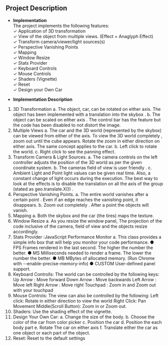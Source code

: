 ## Project Description

* **Implementation** \
The project implements the following features: \
✓ Application of 3D transformation \
✓ View of the object from multiple views. (Effect = Anaglyph Effect) \
✓ Transform camera/viewer/light sources(s) \
✓ Perspective Vanishing Points \
✓ Mapping \
✓ Window Resize \
✓ Stats Provider \
✓ Keyboard Controls \
✓ Mouse Controls \
✓ Shaders (Vignette) \
✓ Reset \
✓ Design your Own Car 

* **Implementation Description** 
 1. 3D Transformation
a. The object, car, can be rotated on either axis. The object has been
implemented with a translation into the skybox .
b. The object can be scaled on either axis . The control bar has the feature but
the code has been disabled to not distort the image.
2. Multiple Views
a. The car and the 3D world (represented by the skybox) can be viewed from
either of the axis. To view the 3D world completely , zoom out until the cube
appears. Rotate the zoom in either direction on either axis. The same
concept applies to the car.
b. Left click to rotate the world.
c. Right click to see the panning effect.
3. Transform Camera & Light Sources.
a. The camera controls on the left controller adjusts the position of the 3D
world as per the given coordinate system.
b. The cameras field of view is user friendly .
c. Ambient Light and Point light values can be given real time. Also, a constant
change of light occurs during the execution. The best way to look at the
effects is to disable the translation on all the axis of the group (stated as
geo.translate.X()) .
4. Perspective Vanishing Points.
a. The entire world vanishes after a certain point . Even if an edge reaches the
vanishing point, it disappears.
b. Zoom out completely . After a point the objects will vanish.
5. Mapping
a. Both the skybox and the car (the tires) maps the texture.
6. Window Resize
a. As you resize the window panel, The projection of the code inclusive of the
camera, field of view and the objects resize accordingly.
7. Stats Provider :JavaScript Performance Monitor
a. This class provides a simple info box that will help you monitor your
code performance.
● FPS Frames rendered in the last second. The higher the number the better.
● MS Milliseconds needed to render a frame. The lower the number the better.
● MB MBytes of allocated memory. (Run Chrome with --enable-precise-memory-info)
● CUSTOM User-defined panel support.
8. Keyboard Controlls:
The world can be controlled by the following keys:
Up Arrow : Move forward
Down Arrow : Move backwards
Left Arrow : Move left
Right Arrow : Move right
Touchpad : Zoom in and Zoom out with your touchpad
9. Mouse Controls:
The view can also be controlled by the following:
Left click: Rotate in either direction to view the world
Right Click: Pan Movement
Middle(Scroll Button): Zoom in or Zoom out.
10. Shaders:
Use the shading effect of the vignette.
11. Design Your Own Car:
a. Change the size of the body.
b. Choose the color of the car from color picker
c. Position the car
d. Position the each body part
e. Rotate The car on either axis
f. Translate either the car as one object or each part of the object.
12. Reset:
Reset to the default settings

